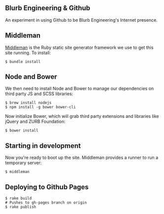Blurb Engineering & Github
--------------------------

An experiment in using Github to be Blurb Engineering's Internet
presence.

## Middleman

[Middleman](http://middlemanapp.com/) is the Ruby static site generator framework we use to get this
site running. To install:

    $ bundle install

## Node and Bower

We then need to install Node and Bower to manage our dependencies on
third party JS and SCSS libraries:

    $ brew install nodejs
    $ npm install -g bower bower-cli

Now initialize Bower, which will grab third party extensions and
libraries like jQuery and ZURB Foundation:

    $ bower install

## Starting in development

Now you're ready to boot up the site. Middleman provides a runner to run
a temporary server:

    $ middleman


## Deploying to Github Pages

    $ rake build
    # Pushes to gh-pages branch on origin
    $ rake publish 

